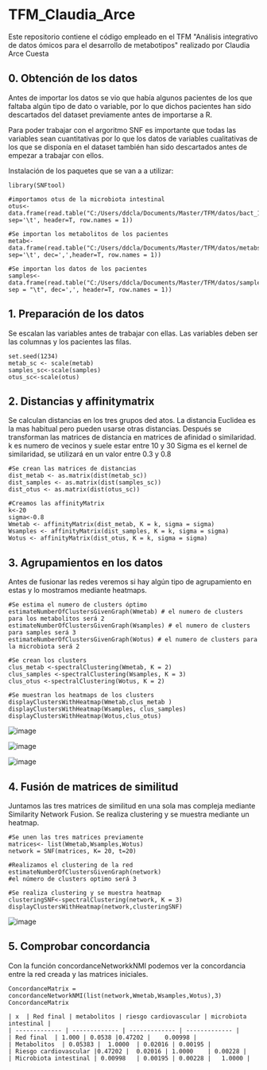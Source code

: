 # TFM_Claudia_Arce
Este repositorio contiene el código empleado en el TFM "Análisis integrativo de datos ómicos para el desarrollo de metabotipos" realizado por Claudia Arce Cuesta


## 0. Obtención de los datos
Antes de importar los datos se vio que había algunos pacientes de los que faltaba algún tipo de dato o variable, por lo que dichos pacientes han sido descartados del dataset previamente antes de importarse a R.

Para poder trabajar con el argoritmo SNF es importante que todas las variables sean cuantitativas por lo que los datos de variables cualitativas de los que se disponía en el dataset también han sido descartados antes de empezar a trabajar con ellos.

Instalación de los paquetes que se van a a utilizar:

```{r paquetes, echo=TRUE}
library(SNFtool)
```

```{r datos}
#importamos otus de la microbiota intestinal
otus<-data.frame(read.table("C:/Users/ddcla/Documents/Master/TFM/datos/bact_1.txt",  sep='\t', header=T, row.names = 1))

#Se importan los metabolitos de los pacientes
metab<-data.frame(read.table("C:/Users/ddcla/Documents/Master/TFM/datos/metabs_1.txt",  sep='\t', dec=',',header=T, row.names = 1))

#Se importan los datos de los pacientes
samples<-data.frame(read.table("C:/Users/ddcla/Documents/Master/TFM/datos/samples_1.txt", sep = "\t", dec=',', header=T, row.names = 1))
```

## 1. Preparación de los datos

Se escalan las variables antes de trabajar con ellas. Las variables deben ser las columnas y los pacientes las filas.

```{r snf}
set.seed(1234)
metab_sc <- scale(metab)
samples_sc<-scale(samples)
otus_sc<-scale(otus)
```

## 2. Distancias y affinitymatrix

Se calculan distancias en los tres grupos ded atos. La distancia Euclidea es la mas habitual pero pueden usarse otras distancias. Después se transforman las matrices de distancia en matrices de afinidad o similaridad. k es numero de vecinos y suele estar entre 10 y 30 Sigma es el kernel de similaridad, se utilizará en un valor entre 0.3 y 0.8

```{r dist}
#Se crean las matrices de distancias
dist_metab <- as.matrix(dist(metab_sc))
dist_samples <- as.matrix(dist(samples_sc))
dist_otus <- as.matrix(dist(otus_sc))

#Creamos las affinityMatrix
k<-20
sigma<-0.8
Wmetab <- affinityMatrix(dist_metab, K = k, sigma = sigma)
Wsamples <- affinityMatrix(dist_samples, K = k, sigma = sigma)
Wotus <- affinityMatrix(dist_otus, K = k, sigma = sigma)
```

## 3. Agrupamientos en los datos

Antes de fusionar las redes veremos si hay algún tipo de agrupamiento en estas y lo mostramos mediante heatmaps.

```{r clustering y heatmaps1}
#Se estima el numero de clusters óptimo
estimateNumberOfClustersGivenGraph(Wmetab) # el numero de clusters para los metabolitos será 2 
estimateNumberOfClustersGivenGraph(Wsamples) # el numero de clusters para samples será 3
estimateNumberOfClustersGivenGraph(Wotus) # el numero de clusters para la microbiota será 2

#Se crean los clusters
clus_metab <-spectralClustering(Wmetab, K = 2)
clus_samples <-spectralClustering(Wsamples, K = 3)
clus_otus <-spectralClustering(Wotus, K = 2)

#Se muestran los heatmaps de los clusters
displayClustersWithHeatmap(Wmetab,clus_metab )
displayClustersWithHeatmap(Wsamples, clus_samples)
displayClustersWithHeatmap(Wotus,clus_otus)
```
![image](https://user-images.githubusercontent.com/104385965/212497443-eb7a40ca-ac3f-4e41-8188-7742492a9bff.png)

![image](https://user-images.githubusercontent.com/104385965/212497442-254ef5a0-755b-407f-824d-b260c2449024.png)

![image](https://user-images.githubusercontent.com/104385965/212497438-e9eefb38-cb3a-447b-bd61-b07c76888b12.png)

## 4. Fusión de matrices de similitud

Juntamos las tres matrices de similitud en una sola mas compleja mediante Similarity Network Fusion. Se realiza clustering y se muestra mediante un heatmap.

```{r network}
#Se unen las tres matrices previamente
matrices<- list(Wmetab,Wsamples,Wotus)
network = SNF(matrices, K= 20, t=20)

#Realizamos el clustering de la red
estimateNumberOfClustersGivenGraph(network) 
#el número de clusters optimo será 3

#Se realiza clustering y se muestra heatmap
clusteringSNF<-spectralClustering(network, K = 3)
displayClustersWithHeatmap(network,clusteringSNF)

```
![image](https://user-images.githubusercontent.com/104385965/212497428-0a195c7d-0c5f-4237-9307-70d37d62251f.png)

## 5. Comprobar concordancia

Con la función concordanceNetworkkNMI podemos ver la concordancia entre la red creada y las matrices iniciales.

```{r concordance}
ConcordanceMatrix = concordanceNetworkNMI(list(network,Wmetab,Wsamples,Wotus),3)
ConcordanceMatrix

| x  | Red final | metabolitos | riesgo cardiovascular | microbiota intestinal |
| ------------- | ------------- | ------------- | ------------- |
| Red final  | 1.000 | 0.0538 |0.47202 |	0.00998 |
| Metabolitos  | 0.05383 |	1.0000	| 0.02016 |	0.00195 |
| Riesgo cardiovascular |0.47202 |	0.02016	| 1.0000	| 0.00228 |
| Microbiota intestinal | 0.00998	| 0.00195 |	0.00228 |	1.0000 |
```
